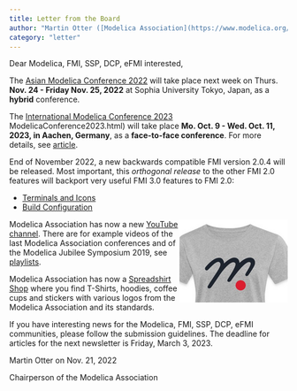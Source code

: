 ```yaml
---
title: Letter from the Board
author: "Martin Otter ([Modelica Association](https://www.modelica.org/))"
category: "letter"
---
```


Dear Modelica, FMI, SSP, DCP, eFMI interested,

The [Asian Modelica Conference 2022](https://2022.asian.conference.modelica.org/) will take place next week on Thurs. **Nov. 24 - Friday Nov. 25, 2022** at Sophia University Tokyo, Japan, as a **hybrid** conference.

The [International Modelica Conference 2023](https://2023.international.conference.modelica.org/)
ModelicaConference2023.html) will take place **Mo. Oct. 9 - Wed. Oct. 11, 2023, in Aachen, Germany**, as a **face-to-face conference**.
For more details, see [article](ModelicaConference2023.html).

End of November 2022, a new backwards compatible FMI version 2.0.4 will be released. Most important, this *orthogonal release*  to the other FMI 2.0 features will backport very useful FMI 3.0 features to FMI 2.0:

- [Terminals and Icons](https://fmi-standard.org/docs/3.0/#fmiTerminalsAndIcons)
- [Build Configuration](https://fmi-standard.org/docs/3.0/#fmiTerminalsAndIcons)

<img align="right" src="ma-t-shirt.png">

Modelica Association has now a new [YouTube channel](https://youtube.com/@modelicaassociation). There are for example videos
of the last Modelica Association conferences and of the Modelica Jubilee Symposium 2019,
see [playlists](https://www.youtube.com/@modelicaassociation/playlists).

Modelica Association has now a [Spreadshirt Shop](https://ma-merch.myspreadshop.de/) where you find T-Shirts, hoodies, coffee cups and stickers with various logos from the Modelica Association and its standards.

If you have interesting news for the Modelica, FMI, SSP, DCP, eFMI communities, please follow the submission guidelines. The deadline for articles for the next newsletter is Friday, March 3, 2023.

Martin Otter on Nov. 21, 2022

Chairperson of the Modelica Association
